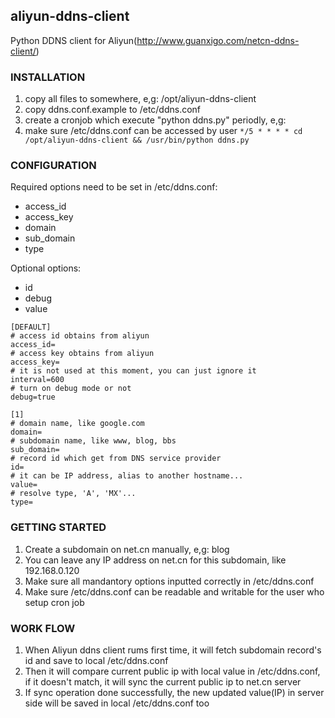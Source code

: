 ## aliyun-ddns-client

Python DDNS client for Aliyun(http://www.guanxigo.com/netcn-ddns-client/)

### INSTALLATION 
1. copy all files to somewhere, e,g: /opt/aliyun-ddns-client
2. copy ddns.conf.example to /etc/ddns.conf
3. create a cronjob which execute "python ddns.py" periodly, e,g:
4. make sure /etc/ddns.conf can be accessed by user
`
*/5 * * * * cd /opt/aliyun-ddns-client && /usr/bin/python ddns.py
`

### CONFIGURATION
Required options need to be set in /etc/ddns.conf:
* access_id
* access_key
* domain
* sub_domain
* type

Optional options:
* id
* debug
* value

```
[DEFAULT]
# access id obtains from aliyun
access_id=
# access key obtains from aliyun
access_key=
# it is not used at this moment, you can just ignore it
interval=600
# turn on debug mode or not
debug=true

[1]
# domain name, like google.com
domain=
# subdomain name, like www, blog, bbs
sub_domain=
# record id which get from DNS service provider
id=
# it can be IP address, alias to another hostname...
value=
# resolve type, 'A', 'MX'...
type=
```

### GETTING STARTED 
1. Create a subdomain on net.cn manually, e,g: blog
2. You can leave any IP address on net.cn for this subdomain, like 192.168.0.120
3. Make sure all mandantory options inputted correctly in /etc/ddns.conf 
4. Make sure /etc/ddns.conf can be readable and writable for the user who setup cron job

### WORK FLOW
1. When Aliyun ddns client rums first time, it will fetch subdomain record's id and save to local /etc/ddns.conf
2. Then it will compare current public ip with local value in /etc/ddns.conf, if it doesn't match, it will sync the current public ip to net.cn server 
3. If sync operation done successfully, the new updated value(IP) in server side will be saved in local /etc/ddns.conf too
